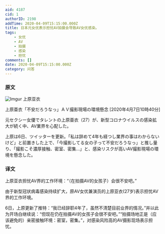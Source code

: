 ```yaml
---
aid: 4187
cid: 1
authorID: 2198
addTime: 2020-04-09T15:15:00.000Z
title: 日本元女优表示担忧AV拍摄会导致AV女优感染。
tags:
    - 女优
    - AV
    - 拍摄
    - 感染
    - 担忧
comments: []
date: 2020-04-09T15:15:00.000Z
category: 问答
---
```


### [](#%E5%8E%9F%E6%96%87)原文

![Imgur](https://i.imgur.com/x1weovL.jpg) 上原亚衣

上原亜衣「不安だろうなっ」ＡＶ撮影現場の環境懸念 \[2020年4月7日10時40分\]

元セクシー女優でタレントの上原亜衣（27）が、新型コロナウイルスの感染拡大が続く中、AV業界を心配した。

上原は6日、ツイッターを更新。「私は辞めて4年も経つし業界の事はわからないけど」と前置きした上で、「今撮影してる女の子って不安だろうなっ」と推し量り、「撮影こそ濃厚接触、密室、密集…」と、感染リスクが高いAV撮影現場の環境を懸念した。

### [](#%E8%AF%91%E6%96%87)译文

上原亚衣担忧AV界的工作环境：“（在拍摄AV的女孩子）会很不安吧。”

由于新型冠状病毒感染持续扩大，原AV女优兼演员的上原亚衣(27岁)表示担忧AV界的工作环境。

6日，上原更新了推特：“我已经辞职4年了，虽然不清楚目前业界的情况。”并以此为开场白继续说：“但现在仍在拍摄AV的女孩子会很不安吧。”“拍摄场地正是（应该避免的）亲密接触环境：密室，密集。”，对感染风险高的AV摄影现场表示担忧。
